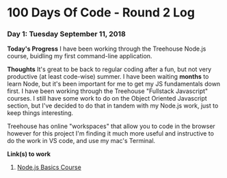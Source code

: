 # 100 Days Of Code - Round 2 Log

### Day 1: Tuesday September 11, 2018

**Today's Progress**
I have been working through the Treehouse Node.js course, buidling my first command-line application.

**Thoughts** 
It's great to be back to regular coding after a fun, but not very productive (at least code-wise) summer.  I have been waiting **months** to learn Node, but it's been important for me to get my JS fundamentals down first.  I have been working through the Treehouse "Fullstack Javascript" courses. I still have some work to do on the Object Oriented Javascript section, but I've decided to do that in tandem with my Node.js work, just to keep things interesting.

Treehouse has online "workspaces" that allow you to code in the browser however for this project I'm finding it much more useful and instructive to do the work in VS code, and use my mac's Terminal.  

**Link(s) to work**
1. [Node.js Basics Course](https://teamtreehouse.com/library/nodejs-basics-2)
